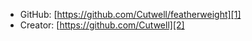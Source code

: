 * GitHub: [https://github.com/Cutwell/featherweight][1]
* Creator: [https://github.com/Cutwell][2]

[1]: https://github.com/Cutwell/featherweight
[2]: https://github.com/Cutwell